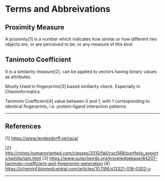 # Terms and Abbreivations

## Proximity Measure

A proximity[1] is a number which indicates how similar or how different two objects are, or are perceived to be, or any measure of this kind

## Tanimoto Coefficient 

It is a similarity measure[2], can be applied to vectors having binary values as attributes.

Mostly Used in fingerprints[3] based similarity check. Especially in Cheminformatics.

Tanimoto Coefficient[4] value between 0 and 1, with 1 corresponding to identical fingerprints, i.e. protein–ligand interaction patterns

----

## References

[1] https://www.leydesdorff.net/aca/

[2] http://mines.humanoriented.com/classes/2010/fall/csci568/portfolio_exports/sphilip/tani.html
[3] https://www.surechembl.org/knowledgebase/84207-tanimoto-coefficient-and-fingerprint-generation
[4] https://jcheminf.biomedcentral.com/articles/10.1186/s13321-018-0302-y

----